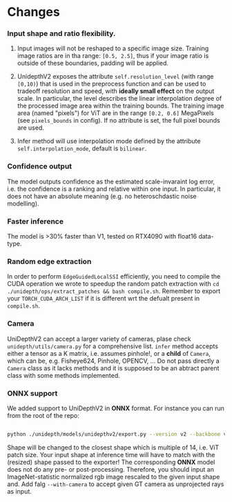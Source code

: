 # Changes


### Input shape and ratio flexibility.

1. Input images will not be reshaped to a specific image size. Training image ratios are in tha range: `[0.5, 2.5]`, thus if your image ratio is outside of these boundaries, padding will be applied.

2. UnidepthV2 exposes the attribute `self.resolution_level` (with range `[0,10)`) that is used in the preprocess function and can be used to tradeoff resolution and speed, with **ideally small effect** on the output scale. In particular, the level describes the linear interpolation degree of the processed image area within the training bounds. The training image area (named "pixels") for ViT are in the range `[0.2, 0.6]` MegaPixels (see `pixels_bounds` in config). If no attribute is set, the full pixel bounds are used.

3. Infer method will use interpolation mode defined by the attribute `self.interpolation_mode`, default is `bilinear`.


### Confidence output  

The model outputs confidence as the estimated scale-invaraint log error, i.e. the confidence is a ranking and relative within one input.
In particular, it does not have an absolute meaning (e.g. no heteroschdastic noise modelling).


### Faster inference  

The model is >30% faster than V1, tested on RTX4090 with float16 data-type.


### Random edge extraction  

In order to perform `EdgeGuidedLocalSSI` efficiently, you need to compile the CUDA operation we wrote to speedup the random patch extraction with `cd ./unidepth/ops/extract_patches && bash compile.sh`. Remember to export your `TORCH_CUDA_ARCH_LIST` if it is different wrt the defualt present in `compile.sh`.


### Camera

UniDepthV2 can accept a larger variety of cameras, plase check `unidepth/utils/camera.py` for a comprehensive list.
`infer` method accepts either a tensor as a K matrix, i.e. assumes  pinhole!, or a **child** of `Camera`, which can be, e.g. Fisheye624, Pinhole, OPENCV, ...
Do not pass directly a `Camera` class as it lacks methods and it is supposed to be an abtract parent class with some methods implemented.


### ONNX support

We added support to UniDepthV2 in __ONNX__ format.
For instance you can run from the root of the repo:
```bash

python ./unidepth/models/unidepthv2/export.py --version v2 --backbone vitl --shape 462 616 --output-path unidepthv2.onnx
```

Shape will be changed to the closest shape which is multiple of 14, i.e. ViT patch size.
Your input shape at inference time will have to match with the (resized) shape passed to the exporter!
The corresponding __ONNX__ model does not do any pre- or post-processing.
Therefore, you should input an ImageNet-statistic normalized rgb image rescaled to the given input shape and.
Add falg `--with-camera` to accept given GT camera as unprojected rays as input.